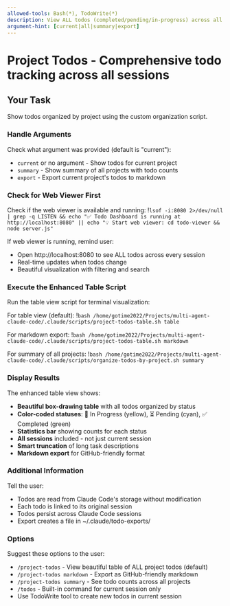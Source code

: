```yaml
---
allowed-tools: Bash(*), TodoWrite(*)
description: View ALL todos (completed/pending/in-progress) across all sessions for projects
argument-hint: [current|all|summary|export]
---
```


# Project Todos - Comprehensive todo tracking across all sessions

<!--
WHEN TO USE THIS COMMAND:
- See todos for current project
- View summary of todos across all projects
- Export project todos to markdown
- Track work across multiple sessions

WHAT IT SHOWS:
- Project-specific todos from all sessions
- Summary of todos across all projects
- Never modifies the ~/.claude/todos folder
- Reads and organizes existing todos

NOTE: This command uses a custom script that organizes todos without
modifying Claude Code's todo storage structure.
-->

## Your Task

Show todos organized by project using the custom organization script.

### Handle Arguments

Check what argument was provided (default is "current"):
- `current` or no argument - Show todos for current project
- `summary` - Show summary of all projects with todo counts
- `export` - Export current project's todos to markdown

### Check for Web Viewer First

Check if the web viewer is available and running:
!`lsof -i:8080 2>/dev/null | grep -q LISTEN && echo "✅ Todo Dashboard is running at http://localhost:8080" || echo "💡 Start web viewer: cd todo-viewer && node server.js"`

If web viewer is running, remind user:
- Open http://localhost:8080 to see ALL todos across every session
- Real-time updates when todos change
- Beautiful visualization with filtering and search

### Execute the Enhanced Table Script

Run the table view script for terminal visualization:

For table view (default):
!`bash /home/gotime2022/Projects/multi-agent-claude-code/.claude/scripts/project-todos-table.sh table`

For markdown export:
!`bash /home/gotime2022/Projects/multi-agent-claude-code/.claude/scripts/project-todos-table.sh markdown`

For summary of all projects:
!`bash /home/gotime2022/Projects/multi-agent-claude-code/.claude/scripts/organize-todos-by-project.sh summary`

### Display Results

The enhanced table view shows:
- **Beautiful box-drawing table** with all todos organized by status
- **Color-coded statuses**: 🔄 In Progress (yellow), ⏳ Pending (cyan), ✅ Completed (green)
- **Statistics bar** showing counts for each status
- **All sessions** included - not just current session
- **Smart truncation** of long task descriptions
- **Markdown export** for GitHub-friendly format

### Additional Information

Tell the user:
- Todos are read from Claude Code's storage without modification
- Each todo is linked to its original session
- Todos persist across Claude Code sessions
- Export creates a file in ~/.claude/todo-exports/

### Options

Suggest these options to the user:
- `/project-todos` - View beautiful table of ALL project todos (default)
- `/project-todos markdown` - Export as GitHub-friendly markdown
- `/project-todos summary` - See todo counts across all projects
- `/todos` - Built-in command for current session only
- Use TodoWrite tool to create new todos in current session